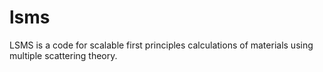 # lsms
LSMS is a code for scalable first principles calculations of materials using multiple scattering theory.
